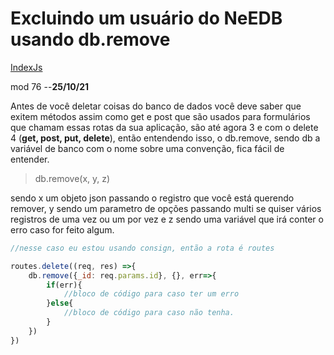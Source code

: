 # Excluindo um usuário do NeEDB usando db.remove
[IndexJs](../IndexJs.md)

mod 76 --**25/10/21**

Antes de você deletar coisas do banco de dados você deve saber que exitem métodos assim como get e post que são usados para formulários que chamam essas rotas da sua aplicação, são até agora 3 e com o delete 4 (**get, post, put, delete**), então entendendo isso, o db.remove, sendo db a variável de banco com o nome sobre uma convenção, fica fácil de entender.

> db.remove(x, y, z)

sendo x um objeto json passando o registro que você está querendo remover, y sendo um parametro de opções passando multi se quiser vários registros de uma vez ou um por vez e z sendo uma variável que irá conter o erro caso for feito algum.

~~~javascript
//nesse caso eu estou usando consign, então a rota é routes

routes.delete((req, res) =>{
    db.remove({_id: req.params.id}, {}, err=>{
        if(err){
            //bloco de código para caso ter um erro
        }else{
            //bloco de código para caso não tenha.
        }
    })
})
~~~
